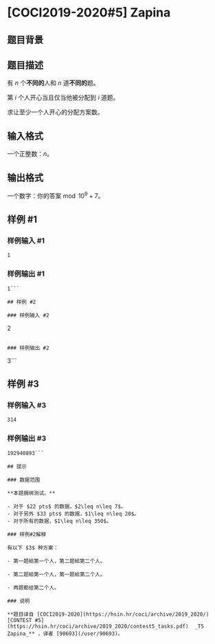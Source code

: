 # [COCI2019-2020#5] Zapina

## 题目背景



## 题目描述

有 $n$ 个**不同的**人和 $n$ 道**不同的**题。

第 $i$ 个人开心当且仅当他被分配到 $i$ 道题。

求让至少一个人开心的分配方案数。

## 输入格式

一个正整数：$n$。

## 输出格式

一个数字：你的答案$\bmod 10^9+7$。

## 样例 #1

### 样例输入 #1
```
1
```

### 样例输出 #1

```
1```

## 样例 #2

### 样例输入 #2
```
2
```

### 样例输出 #2

```
3```

## 样例 #3

### 样例输入 #3
```
314
```

### 样例输出 #3

```
192940893```

## 提示

### 数据范围

**本题捆绑测试。**

- 对于 $22 pts$ 的数据，$2\leq n\leq 7$。
- 对于另外 $33 pts$ 的数据，$1\leq n\leq 20$。
- 对于所有的数据，$1\leq n\leq 350$。

### 样例#2解释

有以下 $3$ 种方案：

- 第一题給第一个人，第二题給第二个人。

- 第二题給第一个人，第一题給第二个人。

- 两题都给第二个人。

### 说明

**题目译自 [COCI2019-2020](https://hsin.hr/coci/archive/2019_2020/) [CONTEST #5](https://hsin.hr/coci/archive/2019_2020/contest5_tasks.pdf)  _T5 Zapina_** ，译者 [90693](/user/90693)。
